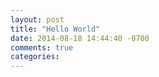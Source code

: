 ```yaml
---
layout: post
title: "Hello World"
date: 2014-08-18 14:44:40 -0700
comments: true
categories: 
---
```

